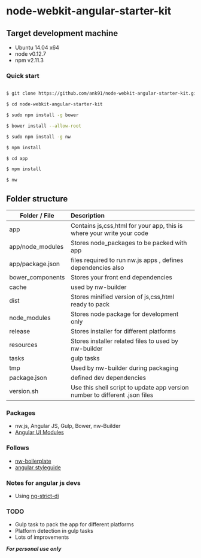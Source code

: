 # node-webkit-angular-starter-kit


## Target development machine
* Ubuntu 14.04 x64
* node v0.12.7
* npm v2.11.3


### Quick start

```bash

$ git clone https://github.com/ank91/node-webkit-angular-starter-kit.git

$ cd node-webkit-angular-starter-kit

$ sudo npm install -g bower

$ bower install --allow-root

$ sudo npm install -g nw

$ npm install

$ cd app

$ npm install

$ nw

```

## Folder structure
| Folder / File                 | Description                          |
| ----------------------------- | :------------------------------------|
| app                           | Contains js,css,html for your app, this is where your write your code                        |
| app/node_modules              | Stores node_packages to be packed with app                      |
| app/package.json              | files required to run nw.js apps , defines dependencies also                        |
| bower_components              | Stores your front end dependencies                            |
| cache                         | used by nw-builder                             |   
| dist                          | Stores minified version of js,css,html ready to pack                            |   
| node_modules                  | Stores node package for development only                             |   
| release                       | Stores installer for different platforms                             |   
| resources                     | Stores installer related files to used by nw-builder                             |   
| tasks                         | gulp tasks                          |   
| tmp                           | Used by nw-builder during packaging                            |   
| package.json                  | defined dev dependencies                             |   
| version.sh                    | Use this shell script to update app version number to different .json files                             |   

### Packages
* nw.js, Angular JS, Gulp, Bower, nw-Builder
* [Angular UI Modules](https://angular-ui.github.io/)

### Follows
* [nw-boilerplate](https://github.com/szwacz/nw-boilerplate) 
* [angular styleguide](https://github.com/johnpapa/angular-styleguide) 

### Notes for angular js devs
* Using [ng-strict-di](https://docs.angularjs.org/api/ng/directive/ngApp)

### TODO
* Gulp task to pack the app for different platforms
* Platform detection in gulp tasks
* Lots of improvements


***For personal use only***
